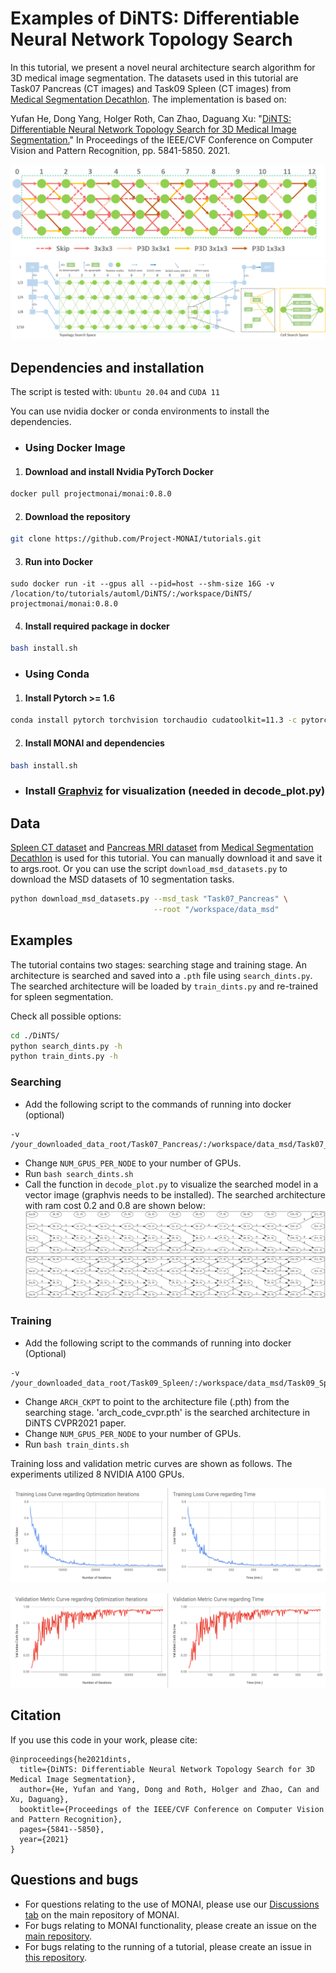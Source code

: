 # Examples of DiNTS: Differentiable Neural Network Topology Search

In this tutorial, we present a novel neural architecture search algorithm for 3D medical image segmentation. The datasets used in this tutorial are Task07 Pancreas (CT images) and Task09 Spleen (CT images) from [Medical Segmentation Decathlon](http://medicaldecathlon.com/). The implementation is based on:

Yufan He, Dong Yang, Holger Roth, Can Zhao, Daguang Xu: "[DiNTS: Differentiable Neural Network Topology Search for 3D Medical Image Segmentation.](https://openaccess.thecvf.com/content/CVPR2021/papers/He_DiNTS_Differentiable_Neural_Network_Topology_Search_for_3D_Medical_Image_CVPR_2021_paper.pdf)" In Proceedings of the IEEE/CVF Conference on Computer Vision and Pattern Recognition, pp. 5841-5850. 2021.

![0.8](./Figures/arch_ram-cost-0.8.png)
![space](./Figures/search_space.png)


## Dependencies and installation
The script is tested with: `Ubuntu 20.04` and  `CUDA 11`

You can use nvidia docker or conda environments to install the dependencies.
- ### Using Docker Image
1. #### Download and install Nvidia PyTorch Docker
```bash
docker pull projectmonai/monai:0.8.0
```
2. #### Download the repository
```bash
git clone https://github.com/Project-MONAI/tutorials.git
```
3. #### Run into Docker
```
sudo docker run -it --gpus all --pid=host --shm-size 16G -v /location/to/tutorials/automl/DiNTS/:/workspace/DiNTS/ projectmonai/monai:0.8.0
```
4. #### Install required package in docker
```bash
bash install.sh
```

- ### Using Conda
1. #### Install Pytorch >= 1.6
```bash
conda install pytorch torchvision torchaudio cudatoolkit=11.3 -c pytorch
```
2. #### Install MONAI and dependencies
```bash
bash install.sh
```
- ### Install [Graphviz](https://graphviz.org/download/) for visualization (needed in decode_plot.py)

## Data
[Spleen CT dataset](https://drive.google.com/drive/folders/1HqEgzS8BV2c7xYNrZdEAnrHk7osJJ--2) and [Pancreas MRI dataset](https://drive.google.com/drive/folders/1HqEgzS8BV2c7xYNrZdEAnrHk7osJJ--2)
from [Medical Segmentation Decathlon](http://medicaldecathlon.com/) is used for this tutorial. You can manually download it and save it to args.root. Or you can use the script `download_msd_datasets.py` to download the MSD datasets of 10 segmentation tasks.
```bash
python download_msd_datasets.py --msd_task "Task07_Pancreas" \
                                --root "/workspace/data_msd"
```

## Examples
The tutorial contains two stages: searching stage and training stage. An architecture is searched and saved into a `.pth` file using `search_dints.py`.
The searched architecture will be loaded by `train_dints.py` and re-trained for spleen segmentation.

Check all possible options:
```bash
cd ./DiNTS/
python search_dints.py -h
python train_dints.py -h
```

### Searching
- Add the following script to the commands of running into docker (optional)
```
-v /your_downloaded_data_root/Task07_Pancreas/:/workspace/data_msd/Task07_Pancreas/
```
- Change ``NUM_GPUS_PER_NODE`` to your number of GPUs.
- Run `bash search_dints.sh`
- Call the function in `decode_plot.py` to visualize the searched model in a vector image (graphvis needs to be installed).
The searched architecture with ram cost 0.2 and 0.8 are shown below:
![0.2 search](./Figures/search_0.2.png)
![0.8 search](./Figures/search_0.8.png)

### Training
- Add the following script to the commands of running into docker (Optional)
```
-v /your_downloaded_data_root/Task09_Spleen/:/workspace/data_msd/Task09_Spleen/
```
- Change ``ARCH_CKPT`` to point to the architecture file (.pth) from the searching stage. 'arch_code_cvpr.pth' is the searched architecture in DiNTS CVPR2021 paper.
- Change ``NUM_GPUS_PER_NODE`` to your number of GPUs.
- Run `bash train_dints.sh`

Training loss and validation metric curves are shown as follows. The experiments utilized 8 NVIDIA A100 GPUs.

![training_loss](./Figures/training_loss.png)

![validation_metric](./Figures/validation_metric.png)

## Citation
If you use this code in your work, please cite:
```
@inproceedings{he2021dints,
  title={DiNTS: Differentiable Neural Network Topology Search for 3D Medical Image Segmentation},
  author={He, Yufan and Yang, Dong and Roth, Holger and Zhao, Can and Xu, Daguang},
  booktitle={Proceedings of the IEEE/CVF Conference on Computer Vision and Pattern Recognition},
  pages={5841--5850},
  year={2021}
}
```

## Questions and bugs

- For questions relating to the use of MONAI, please use our [Discussions tab](https://github.com/Project-MONAI/MONAI/discussions) on the main repository of MONAI.
- For bugs relating to MONAI functionality, please create an issue on the [main repository](https://github.com/Project-MONAI/MONAI/issues).
- For bugs relating to the running of a tutorial, please create an issue in [this repository](https://github.com/Project-MONAI/Tutorials/issues).

